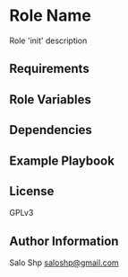 Role Name
=========

Role 'init' description

Requirements
------------

Role Variables
--------------

Dependencies
------------

Example Playbook
----------------

License
-------

GPLv3

Author Information
------------------

Salo Shp <saloshp@gmail.com>
